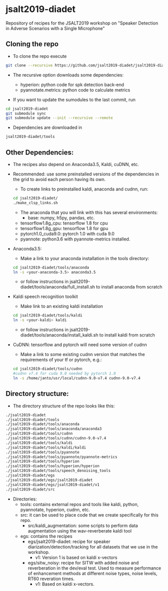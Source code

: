 # jsalt2019-diadet

Repository of recipes for the JSALT2019 workshop on "Speaker Detection in Adverse Scenarios with a Single Microphone"

## Cloning the repo

- To clone the repo execute
```bash
git clone --recursive https://github.com/jsalt2019-diadet/jsalt2019-diadet.git
```

- The recursive option downloads some dependencies:
    - hyperion: python code for spk detection back-end
    - pyannotate.metrics: python code to calculate metrics

- If you want to update the sumodules to the last commit, run
```bash
cd jsalt2019-diadet
git submodule sync
git submodule update --init --recursive --remote
```

- Dependencies are downloaded in
```bash
jsalt2019-diadet/tools
```

## Other Dependencies:
  - The recipes also depend on Anaconda3.5, Kaldi, cuDNN, etc.

  - Recommended: use some preinstalled versions of the dependencies in the grid to avoid each person having its own.
     - To create links to preinstalled kaldi, anaconda and cudnn, run:
     ```bash
     cd jsalt2019-diadet/
     ./make_clsp_links.sh
     ```
     - The anaconda that you will link with this has several environments:
        - base: numpy, h5py, pandas, etc.
	- tensorflow1.8g_cpu: tensorflow 1.8 for cpu
	- tensorflow1.8g_gpu: tensorflow 1.8 for gpu
	- pytorch1.0_cuda9.0: pytorch 1.0 with cuda 9.0
	- pyannote: python3.6 with pyannote-metrics installed.


  - Anaconda3.5:
     - Make a link to your anaconda installation in the tools directory:
     ```bash
     cd jsalt2019-diadet/tools/anaconda
     ln -s <your-anaconda-3.5> anaconda3.5
     ```
     - or follow instructions in jsalt2019-diadet/tools/anaconda/full_install.sh to install anaconda from scratch
  - Kaldi speech recognition toolkit
     - Make link to an existing kaldi installation
     ```bash
     cd jsalt2019-diadet/tools/kaldi
     ln -s <your-kaldi> kaldi
     ```
     - or follow instructions in jsalt2019-diadet/tools/anaconda/install_kaldi.sh to install kaldi from scratch

  - CuDNN: tensorflow and pytorch will need some version of cudnn
     - Make a link to some existing cudnn version that matches the requirements of your tf or pytorch, e.g.:
     ```bash
     cd jsalt2019-diadet/tools/cudnn
     #cudnn v7.4 for cuda 9.0 needed by pytorch 1.0 
     ln -s /home/janto/usr/local/cudnn-9.0-v7.4 cudnn-9.0-v7.4
     ```
     
## Directory structure:
 - The directory structure of the repo looks like this:
```bash
./jsalt2019-diadet
./jsalt2019-diadet/tools
./jsalt2019-diadet/tools/anaconda
./jsalt2019-diadet/tools/anaconda/anaconda3
./jsalt2019-diadet/tools/cudnn
./jsalt2019-diadet/tools/cudnn/cudnn-9.0-v7.4
./jsalt2019-diadet/tools/kaldi
./jsalt2019-diadet/tools/kaldi/kaldi
./jsalt2019-diadet/tools/pyannote
./jsalt2019-diadet/tools/pyannote/pyannote-metrics
./jsalt2019-diadet/tools/hyperion
./jsalt2019-diadet/tools/hyperion/hyperion
./jsalt2019-diadet/tools/speech_denoising_tools
./jsalt2019-diadet/egs
./jsalt2019-diadet/egs/jsalt2019-diadet
./jsalt2019-diadet/egs/jsalt2019-diadet/v1
./jsalt2019-diadet/src
```
 - Directories:
    - tools: contains external repos and tools like kaldi, python, pyannotate, hyperion, cudnn, etc.
    - src: it can be used to place code that we create specifically for this repo.
       - src/kaldi_augmentation: some scripts to perform data augmentation using the wav-reverberate kaldi tool
    - egs: contains the recipes
       - egs/jsalt2019-diadet: recipe for speaker diarization/detection/tracking for all datasets that we use in the workshop.
          - v1: Version 1 is based on kaldi x-vectors
       - egs/sitw_noisy: recipe for SITW with added noise and reverberation in the dev/eval test. Used to measure performance of enhancement methods at different noise types, noise levels, RT60 reveration times.
          - v1: Based on kaldi x-vectors.



